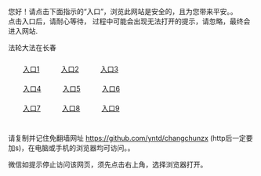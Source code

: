 您好！请点击下面指示的“入口”，浏览此网站是安全的，且为您带来平安。。 <br/>
点击入口后，请耐心等待， 过程中可能会出现无法打开的提示，请忽略，最终会进入网站. </br>

法轮大法在长春<br/>
<div style="padding:10px"><a style="margin:20px" target="_blank" href="https://drdlxswc1pz8w.cloudfront.net/2Qpsp?qsqpip" id="ccLink1" rel="nofollow">入口1</a> <a target="_blank" style="margin:20px" href="https://dvwm381ll6mg5.cloudfront.net/2Qpsp?jhsysq" id="ccLink2" rel="nofollow">入口2</a> <a style="margin:20px" target="_blank" href="https://d1xg5f0hiymlrd.cloudfront.net/2Qpsp?gphddtpg" id="ccLink3" rel="nofollow">入口3</a></div>

<div style="padding:10px" ><a style="margin:20px" target="_blank" href="https://drdlxswc1pz8w.cloudfront.net/2Qpsp?qsqpip" id="ccLink4" rel="nofollow">入口4</a> <a style="margin:20px" href="https://dvwm381ll6mg5.cloudfront.net/2Qpsp?jhsysq" target="_blank" id="ccLink5" rel="nofollow">入口5</a> <a style="margin:20px" href="https://d1xg5f0hiymlrd.cloudfront.net/2Qpsp?gphddtpg" target="_blank" id="ccLink6" rel="nofollow">入口6</a></div>

<div style="padding:10px"><a style="margin:20px" target="_blank" href="https://drdlxswc1pz8w.cloudfront.net/2Qpsp?qsqpip" id="ccLink7" rel="nofollow">入口7</a> <a style="margin:20px" href="https://dvwm381ll6mg5.cloudfront.net/2Qpsp?jhsysq" target="_blank" id="ccLink8" rel="nofollow">入口8</a> <a style="margin:20px" target="_blank" href="https://d1xg5f0hiymlrd.cloudfront.net/2Qpsp?gphddtpg" id="ccLink9" rel="nofollow">入口9</a></div>

<br/>



请复制并记住免翻墙网址 https://github.com/yntd/changchunzx (http后一定要加s)，在电脑或手机的浏览器均可访问。。<br/>

微信如提示停止访问该网页，须先点击右上角，选择浏览器打开。
